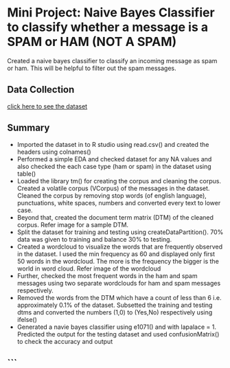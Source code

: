 # Mini Project: Naive Bayes Classifier to classify whether a message is a SPAM or HAM (NOT A SPAM)

Created a naive bayes classifier to classify an incoming message as spam or ham. This will be helpful to filter out the spam messages.

## Data Collection
[click here to see the dataset](https://github.com/rohitraturi/Supervised-Machine-Learning/tree/master/SMS%20Classifier/spam.csv)

## Summary
- Imported the dataset in to R studio using read.csv() and created the headers using colnames()
- Performed a simple EDA and checked dataset for any NA values and also checked the each case type (ham or spam) in the dataset using table()
- Loaded the library tm() for creating the corpus and cleaning the corpus. Created a volatile corpus (VCorpus) of the messages in the dataset. Cleaned the corpus by removing stop words (of english language), punctuations, white spaces, numbers and converted every text to lower case.
- Beyond that, created the document term matrix (DTM) of the cleaned corpus. Refer image for a sample DTM.
- Split the dataset for training and testing using createDataPartition(). 70% data was given to training and balance 30% to testing.
- Created a wordcloud to visualize the words that are frequently observed in the dataset. I used the min frequency as 60 and displayed only first 50 words in the wordcloud. The more is the frequency the bigger is the world in word cloud. Refer image of the wordcloud
- Further, checked the most frequent words in the ham and spam messages using two separate wordclouds for ham and spam messages respectively.
- Removed the words from the DTM which have a count of less than 6 i.e. approximately 0.1% of the dataset. Subsetted the training and testing dtms and converted the numbers (1,0) to (Yes,No) respectively using ifelse()
- Generated a navie bayes classifier using e1071() and with lapalace = 1. Predicted the output for the testing dataset and used confusionMatrix() to check the accuracy and output

## ```

```
